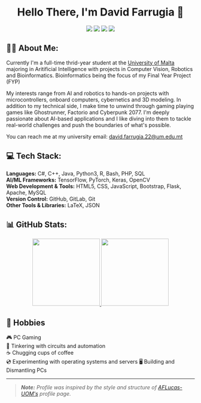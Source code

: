 <h1 align="center">Hello There, I'm David Farrugia 🤖</h1>
<p align="center">
  <img src="https://img.shields.io/badge/Artificial_Intelligence_(AI)-%23008DFF.svg?style=for-the-badge&color=blue&logo=robotframework&logoColor=white">
  <img src="https://img.shields.io/badge/Machine_Learning_(ML)-%23FF6F00.svg?style=for-the-badge&color=orange&logo=python&logoColor=white">
  <img src="https://img.shields.io/badge/Deep_Learning_(DL)-%23FF5733.svg?style=for-the-badge&color=forestgreen&logo=grapheneos&logoColor=white">
  <img src="https://img.shields.io/badge/Automation-%23FF5733.svg?style=for-the-badge&color=firebrick&logo=amazonec2&logoColor=white">
</p>

## 👨‍💻 About Me:

Currently I'm a full-time thrid-year student at the [University of Malta](https://www.um.edu.mt/) majoring in Aritificial Intelligence with projects in Computer Vision, Robotics and Bioinformatics. Bioinformatics being the focus of my Final Year Project (FYP) 

My interests range from AI and robotics to hands-on projects with microcontrollers, onboard computers, cybernetics and 3D modeling. In addition to my technical side, I make time to unwind through gaming playing games like Ghostrunner, Factorio and Cyberpunk 2077. I'm deeply passionate about AI-based applications and I like diving into them to tackle real-world challenges and push the boundaries of what's possible.

You can reach me at my university email: [david.farrugia.22@um.edu.mt](mailto:david.farrugia.22@um.edu.mt)

## 💻 Tech Stack:

**Languages:** C#, C++, Java, Python3, R, Bash, PHP, SQL  
**AI/ML Frameworks:** TensorFlow, PyTorch, Keras, OpenCV  
**Web Development & Tools:** HTML5, CSS, JavaScript, Bootstrap, Flask, Apache, MySQL  
**Version Control:** GitHub, GitLab, Git  
**Other Tools & Libraries:** LaTeX, JSON

## 📊 GitHub Stats:

<p align="center">
  <a href="https://github.com/DavidF-22">
    <img src="https://github-readme-stats.vercel.app/api?username=DavidF-22&show_icons=true&theme=dark" height="180">
  </a>
  <a href="https://github.com/DavidF-22">
    <img src="https://github-readme-stats.vercel.app/api/top-langs/?username=DavidF-22&layout=compact&theme=dark&langs_count=6" height="180">
  </a>
</p>

## 🍵 Hobbies

🎮 PC Gaming  
🔧 Tinkering with circuits and automation  
☕ Chugging cups of coffee  
💿 Experimenting with operating systems and servers
🖥️ Building and Dismantling PCs

---
> _**Note:** Profile was inspired by the style and structure of [AFLucas-UOM's](https://github.com/AFLucas-UOM#--hey-there-im-andrea-filiberto-lucas-) profile page._
